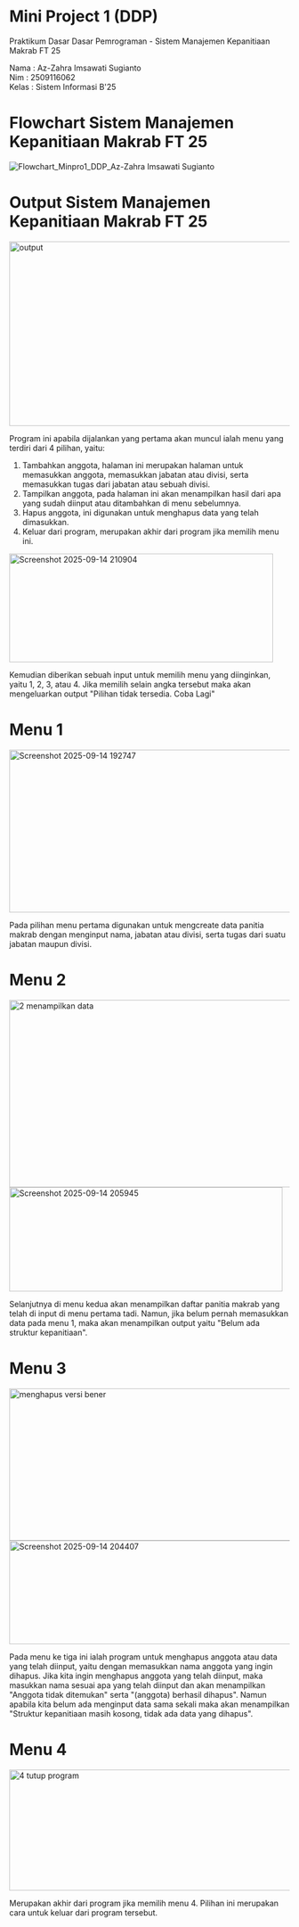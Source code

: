 # Mini Project 1 (DDP)  

Praktikum Dasar Dasar Pemrograman - Sistem Manajemen Kepanitiaan Makrab FT 25  

Nama : Az-Zahra Imsawati Sugianto  
Nim : 2509116062  
Kelas : Sistem Informasi B'25  

# Flowchart Sistem Manajemen Kepanitiaan Makrab FT 25  
![Flowchart_Minpro1_DDP_Az-Zahra Imsawati Sugianto](https://github.com/user-attachments/assets/39cc9d3e-50cd-49ea-8822-a08fe608245c)  

# Output Sistem Manajemen Kepanitiaan Makrab FT 25  
<img width="655" height="331" alt="output" src="https://github.com/user-attachments/assets/40d807db-1745-4321-a1d9-f7da7ad09812" />  

Program ini apabila dijalankan yang pertama akan muncul ialah menu yang terdiri dari 4 pilihan, yaitu:  

1. Tambahkan anggota, halaman ini merupakan halaman untuk memasukkan anggota, memasukkan jabatan atau divisi, serta memasukkan tugas dari jabatan atau sebuah divisi.
2. Tampilkan anggota, pada halaman ini akan menampilkan hasil dari apa yang sudah diinput atau ditambahkan di menu sebelumnya.
3. Hapus anggota, ini digunakan untuk menghapus data yang telah dimasukkan.
4. Keluar dari program, merupakan akhir dari program jika memilih menu ini.

<img width="474" height="195" alt="Screenshot 2025-09-14 210904" src="https://github.com/user-attachments/assets/4e8fed58-33f1-428f-8632-5044872d4c9e" />  


Kemudian diberikan sebuah input untuk memilih menu yang diinginkan, yaitu 1, 2, 3, atau 4. Jika memilih selain angka tersebut maka akan mengeluarkan output "Pilihan tidak tersedia. Coba Lagi"  

# Menu 1  
<img width="1316" height="292" alt="Screenshot 2025-09-14 192747" src="https://github.com/user-attachments/assets/fd78ef0b-a60b-4292-b098-cb33a1a18f50" />  

Pada pilihan menu pertama digunakan untuk mengcreate data panitia makrab dengan menginput nama, jabatan atau divisi, serta tugas dari suatu jabatan maupun divisi. 

# Menu 2  
<img width="1311" height="336" alt="2 menampilkan data" src="https://github.com/user-attachments/assets/3763b86c-37c1-45f2-b3f3-13061d5e7879" />  
<img width="491" height="187" alt="Screenshot 2025-09-14 205945" src="https://github.com/user-attachments/assets/19cd462f-2b13-4219-ac3f-74818785831e" />  

Selanjutnya di menu kedua akan menampilkan daftar panitia makrab yang telah di input di menu pertama tadi. Namun, jika belum pernah memasukkan data pada menu 1, maka akan menampilkan output yaitu "Belum ada struktur kepanitiaan".  

# Menu 3  
<img width="670" height="273" alt="menghapus versi bener" src="https://github.com/user-attachments/assets/7a0ed36f-8ce8-43e0-bc56-09cc818223ed" />  
<img width="768" height="186" alt="Screenshot 2025-09-14 204407" src="https://github.com/user-attachments/assets/e9e79062-2208-42f2-a160-5fba2b4512fd" />  

Pada menu ke tiga ini ialah program untuk menghapus anggota atau data yang telah diinput, yaitu dengan memasukkan nama anggota yang ingin dihapus. Jika kita ingin menghapus anggota yang telah diinput, maka masukkan nama sesuai apa yang telah diinput dan akan menampilkan "Anggota tidak ditemukan" serta "(anggota) berhasil dihapus". Namun apabila kita belum ada menginput data sama sekali maka akan menampilkan "Struktur kepanitiaan masih kosong, tidak ada data yang dihapus".  

# Menu 4  
<img width="607" height="217" alt="4 tutup program" src="https://github.com/user-attachments/assets/dd18fc1b-92e8-400c-a868-2270ee6c972a" />  

Merupakan akhir dari program jika memilih menu 4. Pilihan ini merupakan cara untuk keluar dari program tersebut. 















